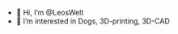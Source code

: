 - 👋 Hi, I’m @LeosWelt
- 👀 I’m interested in Dogs, 3D-printing, 3D-CAD

<!---
LeosWelt/LeosWelt is a ✨ special ✨ repository because its `README.md` (this file) appears on your GitHub profile.
You can click the Preview link to take a look at your changes.
--->
